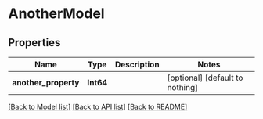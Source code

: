 # AnotherModel


## Properties
Name | Type | Description | Notes
------------ | ------------- | ------------- | -------------
**another_property** | **Int64** |  | [optional] [default to nothing]


[[Back to Model list]](../README.md#models) [[Back to API list]](../README.md#api-endpoints) [[Back to README]](../README.md)


